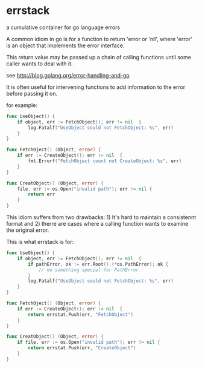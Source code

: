errstack
========

a cumulative container for go language errors

A common idiom in go is for a function to return 'error or 'nil',
where 'error' is an object that implements the error interface.

This return value may be passed up a chain of calling functions until
some caller wants to deal with it.

see http://blog.golang.org/error-handling-and-go

It is often useful for intervening functions to add information to the
error before passing it on.

for example:

```go
func UseObject() {
	if object, err := FetchObject(); err != nil  {
		log.Fatalf("UseObject could not FetchObject: %s", err)
	}
}

func FetchOject() (Object, error) {
	if err := CreateObject(); err != nil  {
		fmt.Errorf("FetchObject count not CreateObject: %s", err)
	}
}

func CreatObject() (Object, error) {
	file, err := os.Open("invalid path"); err != nil {
		return err
	}
}
```

This idiom suffers from two drawbacks: 1) It's hard to maintain a
consistennt format and 2) therre are cases where a calling function
wants to examine the original error.

This is what errstack is for:

```go
func UseObject() {
	if object, err := FetchObject(); err != nil  {
		if pathError, ok := err.Root().(*os.PathError); ok {
			// do something special for PathError
		}
		log.Fatalf("UseObject could not FetchObject: %s", err)
	}
}

func FetchOject() (Object, error) {
	if err := CreateObject(); err != nil  {
		return errstat.Push(err, "FetchObject")
	}
}

func CreatObject() (Object, error) {
	if file, err := os.Open("invalid path"); err != nil {
		return errstat.Push(err, "CreateObject")
	}
}
```
